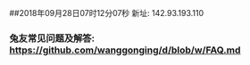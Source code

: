 ##2018年09月28日07时12分07秒 新址: 142.93.193.110
### 兔友常见问题及解答: https://github.com/wanggonging/d/blob/w/FAQ.md
